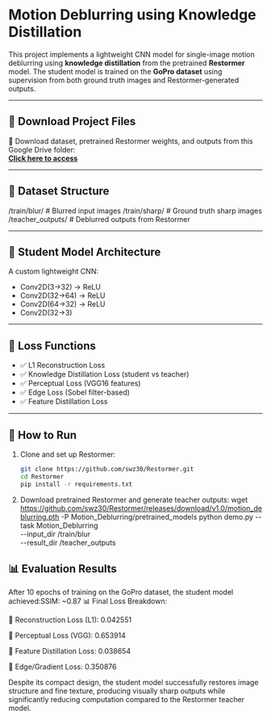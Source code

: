 # Motion Deblurring using Knowledge Distillation

This project implements a lightweight CNN model for single-image motion deblurring using **knowledge distillation** from the pretrained **Restormer** model. The student model is trained on the **GoPro dataset** using supervision from both ground truth images and Restormer-generated outputs.

---

## 🔗 Download Project Files

📁 Download dataset, pretrained Restormer weights, and outputs from this Google Drive folder:  
**[Click here to access](https://drive.google.com/drive/folders/1zHJ79d4K-QQJRFZFjhL5ENrzCpgEOSQ8?usp=sharing)**  

---

## 📁 Dataset Structure

/train/blur/ # Blurred input images
/train/sharp/ # Ground truth sharp images
/teacher_outputs/ # Deblurred outputs from Restormer


---

## 🧠 Student Model Architecture

A custom lightweight CNN:
- Conv2D(3→32) → ReLU
- Conv2D(32→64) → ReLU
- Conv2D(64→32) → ReLU
- Conv2D(32→3)

---

## 🧪 Loss Functions

- ✅ L1 Reconstruction Loss
- ✅ Knowledge Distillation Loss (student vs teacher)
- ✅ Perceptual Loss (VGG16 features)
- ✅ Edge Loss (Sobel filter-based)
- ✅ Feature Distillation Loss

---

## 🚀 How to Run

1. Clone and set up Restormer:
   ```bash
   git clone https://github.com/swz30/Restormer.git
   cd Restormer
   pip install -r requirements.txt

2. Download pretrained Restormer and generate teacher outputs:
wget https://github.com/swz30/Restormer/releases/download/v1.0/motion_deblurring.pth -P Motion_Deblurring/pretrained_models
python demo.py --task Motion_Deblurring \
  --input_dir /train/blur \
  --result_dir /teacher_outputs


## 📊 Evaluation Results

After 10 epochs of training on the GoPro dataset, the student model achieved:SSIM: ~0.87
📊 Final Loss Breakdown:

🔹 Reconstruction Loss (L1): 0.042551

🔹 Perceptual Loss (VGG): 0.653914

🔹 Feature Distillation Loss: 0.038654

🔹 Edge/Gradient Loss: 0.350876

Despite its compact design, the student model successfully restores image structure and fine texture, producing visually sharp outputs while significantly reducing computation compared to the Restormer teacher model.


